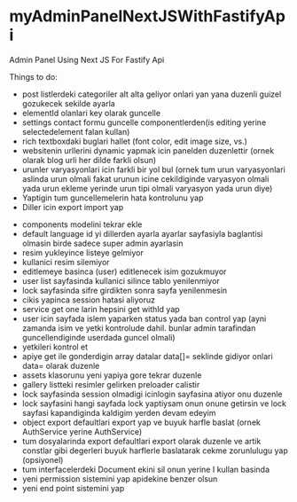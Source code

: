 # myAdminPanelNextJSWithFastifyApi
Admin Panel Using Next JS For Fastify Api

Things to do:
- post listlerdeki categoriler alt alta geliyor onlari yan yana duzenli guizel gozukecek sekilde ayarla
- elementId olanlari key olarak guncelle
- settings contact formu guncelle componentlerden(is editing yerine selectedelement falan kullan)
- rich textboxdaki buglari hallet (font color, edit image size, vs.)
- websitenin urllerini dynamic yapmak icin panelden duzenlettir (ornek olarak blog urli her dilde farkli olsun)
- urunler varyasyonlari icin farkli bir yol bul (ornek tum urun varyasyonlari aslinda urun olmali fakat urunun icine cekildiginde varyasyon olmali yada urun ekleme yerinde urun tipi olmali varyasyon yada urun diye)
- Yaptigin tum guncellemelerin hata kontrolunu yap
- Diller icin export import yap

+ components modelini tekrar ekle
+ default language id yi dillerden ayarla ayarlar sayfasiyla baglantisi olmasin birde sadece super admin ayarlasin
+ resim yukleyince listeye gelmiyor
+ kullanici resim silemiyor
+ editlemeye basinca (user) editlenecek isim gozukmuyor
+ user list sayfasinda kullanici silince tablo yenilenmiyor
+ lock sayfasinda sifre girdikten sonra sayfa yenilenmesin
+ cikis yapinca session hatasi aliyoruz
+ service get one larin hepsini get withId yap
+ user icin sayfada islem yaparken status yada ban control yap (ayni zamanda isim ve yetki kontrolude dahil. bunlar admin tarafindan guncellendiginde userdada guncel olmali)
+ yetkileri kontrol et
+ apiye get ile gonderdigin array datalar data[]= seklinde gidiyor onlari data= olarak duzenle
+ assets klasorunu yeni yapiya gore tekrar duzenle
+ gallery listteki resimler gelirken preloader calistir
+ lock sayfasinda session olmadigi icinlogin sayfasina atiyor onu duzenle
+ lock sayfasini hangi sayfada lock yaptiysam onun onune getirsin ve lock sayfasi kapandiginda kaldigim yerden devam edeyim
+ object export defaultlari export yap ve buyuk harfle baslat (ornek AuthService yerine AuthService)
+ tum dosyalarinda export defaultlari export olarak duzenle ve artik constlar gibi degerleri buyuk harflerle baslatarak cekme zorunlulugu yap (opsiyonel)
+ tum interfacelerdeki Document ekini sil onun yerine I kullan basinda
+ yeni permission sistemini yap apidekine benzer olsun
+ yeni end point sistemini yap
